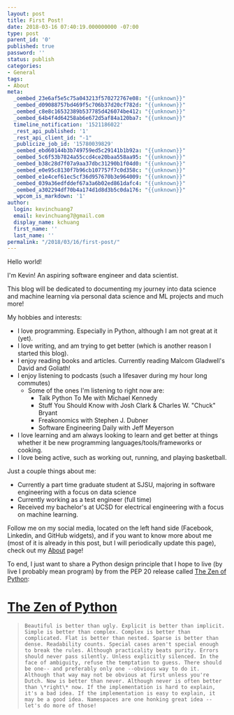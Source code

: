 ```yaml
---
layout: post
title: First Post!
date: 2018-03-16 07:40:19.000000000 -07:00
type: post
parent_id: '0'
published: true
password: ''
status: publish
categories:
- General
tags:
- About
meta:
  _oembed_23e6af5e5c75a043213f570272767e08: "{{unknown}}"
  _oembed_d09088757bd469f5c706b37d20cf782d: "{{unknown}}"
  _oembed_c8e8c16532389b537785d426074be412: "{{unknown}}"
  _oembed_64b4f4d64258ab6e672d5af84a120ba7: "{{unknown}}"
  timeline_notification: '1521186022'
  _rest_api_published: '1'
  _rest_api_client_id: "-1"
  _publicize_job_id: '15780039829'
  _oembed_ebd60144b3b749759ed5c29141b1b92a: "{{unknown}}"
  _oembed_5c6f53b7824a55ccd4ce20baa558aa95: "{{unknown}}"
  _oembed_b38c28d7f07a9aa37dbc31290b1f04d0: "{{unknown}}"
  _oembed_e0e95c8130f7b96cb107757f7c0d358c: "{{unknown}}"
  _oembed_e1e4cef61ec5cf36d957670b3e964009: "{{unknown}}"
  _oembed_039a36edfddef67a3a6b02ed861dafc4: "{{unknown}}"
  _oembed_a302294df70b4a174d1d8d3b5c0da176: "{{unknown}}"
  _wpcom_is_markdown: '1'
author:
  login: kevinchuang7
  email: kevinchuang7@gmail.com
  display_name: kchuang
  first_name: ''
  last_name: ''
permalink: "/2018/03/16/first-post/"
---
```

Hello world!

I'm Kevin! An aspiring software engineer and data scientist.

This blog will be dedicated to documenting my journey into data science and machine learning via personal data science and ML projects and much more!

<!--more-->

My hobbies and interests:

- I love programming. Especially in Python, although I am not great at it (yet).
- I love writing, and am trying to get better (which is another reason I started this blog).
- I enjoy reading books and articles. Currently reading Malcom Gladwell's David and Goliath!
- I enjoy listening to podcasts (such a lifesaver during my hour long commutes)
  - Some of the ones I'm listening to right now are:
    - Talk Python To Me with Michael Kennedy
    - Stuff You Should Know with Josh Clark & Charles W. "Chuck" Bryant
    - Freakonomics with Stephen J. Dubner
    - Software Engineering Daily with Jeff Meyerson
- I love learning and am always looking to learn and get better at things whether it be new programming languages/tools/frameworks or cooking.
- I love being active, such as working out, running, and playing basketball.

Just a couple things about me:

- Currently a part time graduate student at SJSU, majoring in software engineering with a focus on data science
- Currently working as a test engineer (full time)
- Received my bachelor's at UCSD for electrical engineering with a focus on machine learning.

Follow me on my social media, located on the left hand side (Facebook, Linkedin, and GitHub widgets), and if you want to know more about me (most of it is already in this post, but I will periodically update this page), check out my [About](https://kevinchuangblog.wordpress.com/about/) page!

To end, I just want to share a Python design principle that I hope to live (by live I probably mean program) by from the PEP 20 release called [The Zen of Python](https://www.python.org/dev/peps/pep-0020/):

# [The Zen of Python](https://www.python.org/dev/peps/pep-0020/#id3)

> ```
> Beautiful is better than ugly. Explicit is better than implicit. Simple is better than complex. Complex is better than complicated. Flat is better than nested. Sparse is better than dense. Readability counts. Special cases aren't special enough to break the rules. Although practicality beats purity. Errors should never pass silently. Unless explicitly silenced. In the face of ambiguity, refuse the temptation to guess. There should be one-- and preferably only one --obvious way to do it. Although that way may not be obvious at first unless you're Dutch. Now is better than never. Although never is often better than \*right\* now. If the implementation is hard to explain, it's a bad idea. If the implementation is easy to explain, it may be a good idea. Namespaces are one honking great idea -- let's do more of those!
> ```

&nbsp;

